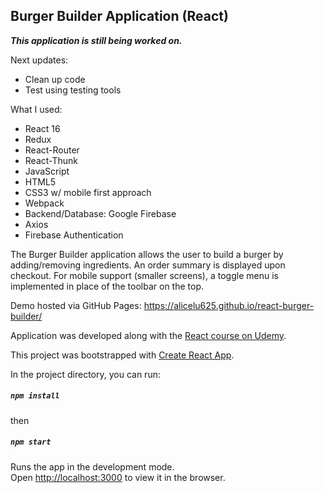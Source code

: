 
## Burger Builder Application (React)

***This application is still being worked on.***

Next updates:
* Clean up code
* Test using testing tools

What I used: 
* React 16
* Redux
* React-Router
* React-Thunk
* JavaScript
* HTML5
* CSS3 w/ mobile first approach
* Webpack
* Backend/Database: Google Firebase
* Axios
* Firebase Authentication


The Burger Builder application allows the user to build a burger by adding/removing ingredients. An order summary is displayed upon checkout. For mobile support (smaller screens), a toggle menu is implemented in place of the toolbar on the top.

Demo hosted via GitHub Pages: https://alicelu625.github.io/react-burger-builder/ 

Application was developed along with the [React course on Udemy](https://www.udemy.com/course/react-the-complete-guide-incl-redux/).

This project was bootstrapped with [Create React App](https://github.com/facebook/create-react-app).

In the project directory, you can run:
##### `npm install`

then

##### `npm start`

Runs the app in the development mode.<br />
Open [http://localhost:3000](http://localhost:3000) to view it in the browser.
